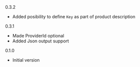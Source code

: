 0.3.2
* Added posibility to define `Key` as part of product description

0.3.1
* Made ProviderId optional
* Added Json output support

0.1.0
* Initial version
